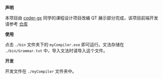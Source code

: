 **声明**

本项目由 [coder-gx](https://github.com/coder-gx) 同学的课程设计项目改编 QT 展示部分完成，该项目前端开发请参考 [仓库](https://github.com/coder-gx/Light-Compiler-based-on-LR1-method)


**使用**

点击 `./bin` 文件夹下的 `myCompiler.exe` 即可运行。文法存储在 `./bin/Grammar.txt` 中，导入文法时请导入这个文件。


**开发**

开发文件在 `./myCompiler` 文件夹中。
